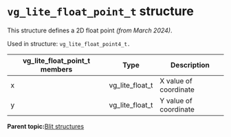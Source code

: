 # `vg_lite_float_point_t` structure
This structure defines a 2D float point *\(from March 2024\)*.

Used in structure: `vg_lite_float_point4_t.`



|**vg\_lite\_float\_point\_t members**|**Type**|**Description**|
|-------------------------------------|--------|---------------|
|x|vg\_lite\_float\_t|X value of coordinate|
|y|vg\_lite\_float\_t|Y value of coordinate|



**Parent topic:**[Blit structures](../topics/blit_structures.md)

